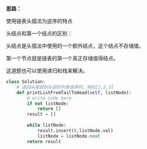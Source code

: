 **思路：**

使用链表头插法为逆序的特点

头结点和第一个结点的区别：

头结点是头插法中使用的一个额外结点，这个结点不存储值。

第一个节点就是链表的第一个真正存储值得结点。

这道题也可以使用递归和栈来解决。

```py
class Solution:
    # 返回从尾部到头部的列表值序列，例如[1,2,3]
    def printListFromTailToHead(self, listNode):
        # write code here
        if not listNode:
            return []
        result = []
        
        while listNode:
            result.insert(0,listNode.val)
            listNode = listNode.next
        return result
```
